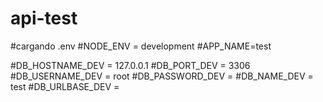 # api-test

#cargando .env
#NODE_ENV = development
#APP_NAME=test

#DB_HOSTNAME_DEV = 127.0.0.1
#DB_PORT_DEV = 3306
#DB_USERNAME_DEV = root
#DB_PASSWORD_DEV = 
#DB_NAME_DEV = test
#DB_URLBASE_DEV =
